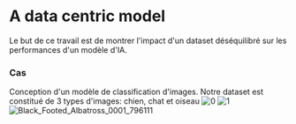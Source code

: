 # A data centric model
Le but de ce travail est de montrer l'impact d'un dataset déséquilibré sur les performances d'un modèle d'IA. 

### Cas
Conception d'un modèle de classification d'images. Notre dataset est constitué de 3 types d'images: chien, chat et oiseau 
![0](https://github.com/auri99/data-centric-model/assets/35396458/3114fcfa-4169-4b92-8a58-95a66de6b723) ![1](https://github.com/auri99/data-centric-model/assets/35396458/7e8026f4-a2b9-49d2-8b85-c61f840ddf54) ![Black_Footed_Albatross_0001_796111](https://github.com/auri99/data-centric-model/assets/35396458/fa3836ca-d4e3-4a68-9885-2bf7aa4cc706)


